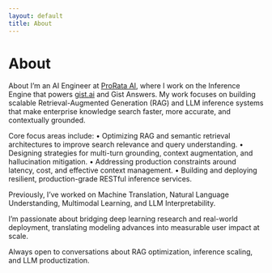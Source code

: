 ```yaml
---
layout: default
title: About
---
```


# About

About
I’m an AI Engineer at [ProRata AI](www.prorata.ai), where I work on the Inference Engine that powers [gist.ai](gist.ai)
and Gist Answers. My work focuses on building scalable Retrieval-Augmented Generation (RAG) and LLM inference systems that make enterprise knowledge search faster, more accurate, and contextually grounded.

Core focus areas include:
• Optimizing RAG and semantic retrieval architectures to improve search relevance and query understanding.
• Designing strategies for multi-turn grounding, context augmentation, and hallucination mitigation.
• Addressing production constraints around latency, cost, and effective context management.
• Building and deploying resilient, production-grade RESTful inference services.

Previously, I’ve worked on Machine Translation, Natural Language Understanding, Multimodal Learning, and LLM Interpretability.

I’m passionate about bridging deep learning research and real-world deployment, translating modeling advances into measurable user impact at scale.

Always open to conversations about RAG optimization, inference scaling, and LLM productization.
